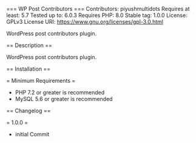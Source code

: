 === WP Post Contributors ===
Contributors: piyushmultidots
Requires at least: 5.7
Tested up to: 6.0.3
Requires PHP: 8.0
Stable tag: 1.0.0
License: GPLv3
License URI: https://www.gnu.org/licenses/gpl-3.0.html

WordPress post contributors plugin.

== Description ==

WordPress post contributors plugin.

== Installation ==

= Minimum Requirements =

* PHP 7.2 or greater is recommended
* MySQL 5.6 or greater is recommended

== Changelog ==

= 1.0.0 =

* initial Commit